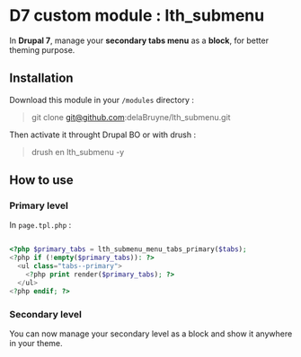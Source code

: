 # D7 custom module : lth_submenu

In **Drupal 7**, manage your **secondary tabs menu** as a **block**, for better theming purpose.


## Installation
Download this module in your `/modules` directory :
> git clone git@github.com:delaBruyne/lth_submenu.git

Then activate it throught Drupal BO or with drush :
> drush en lth_submenu -y

## How to use

### Primary level

In `page.tpl.php` :

```php

<?php $primary_tabs = lth_submenu_menu_tabs_primary($tabs);
<?php if (!empty($primary_tabs)): ?>
  <ul class="tabs--primary">
    <?php print render($primary_tabs); ?>
  </ul>
<?php endif; ?>
```

### Secondary level

You can now manage your secondary level as a block and show it anywhere in your theme.
